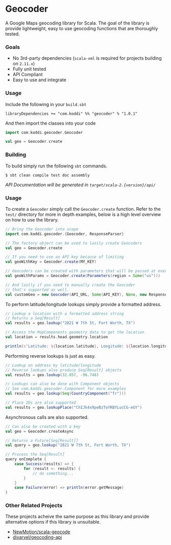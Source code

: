 Geocoder
========

A Google Maps geocoding library for Scala. The goal of the library is provide lightweight, 
easy to use geocoding functions that are thoroughly tested.

### Goals

- No 3rd-party dependencies (`scala-xml` is required for projects building on `2.11.x`)
- Fully unit tested
- API Compliant
- Easy to use and integrate

### Usage

Include the following in your `build.sbt`

```
libraryDependencies += "com.koddi" %% "geocoder" % "1.0.1"
```

And then import the classes into your code

```scala
import com.koddi.geocoder.Geocoder

val geo = Geocoder.create
```

### Building

To build simply run the following `sbt` commands.

```
$ sbt clean compile test doc assembly
```

*API Documentation will be generated in `target/scala-2.{version}/api/`*

### Usage

To create a `Geocoder` simply call the `Geocoder.create` function. Refer to the `test/` directory
for more in depth examples, below is a high level overview on how to use the library.

```scala
// Bring the Geocoder into scope
import com.koddi.geocoder.{Geocoder, ResponseParser}

// The factory object can be used to lazily create Geocoders
val geo = Geocoder.create

// If you need to use an API key because of limiting
val geoWithKey = Geocoder.create(MY_KEY)

// Geocoders can be created with parameters that will be passed at every lookup
val geoWithParams = Geocoder.create(Parameters(region = Some("us")))

// And lastly if you need to manually create the Geocoder
// that's supported as well.
val customGeo = new Geocoder(API_URL, Some(API_KEY), None, new ResponseParser)
```

To perform latitude/longitude lookups simply provide a formatted address.

```scala
// Lookup a location with a formatted address string
// Returns a Seq[Result]
val results = geo.lookup("2821 W 7th St, Fort Worth, TX")

// Access the MapComponents geometry data to get the location
val location = results.head.geometry.location

println(s"Latitude: ${location.latitude}, Longitude: ${location.longitude}")
```

Performing reverse lookups is just as easy.

```scala
// Lookup an address by latitude/longitude
// Reverse lookups also produce Seq[Result] objects
val results = geo.lookup(32.857, -96.748)

// Lookups can also be done with Component objects
// See com.koddi.geocoder.Component for more examples
val results = geo.lookup(Seq(CountryComponent("fr")))

// Place IDs are also supported
val results = geo.lookupPlace("ChIJk4x9peBzToYRBYLucCG-eGY")
```

Asynchronous calls are also supported.

```scala
// Can also be created with a key
val geo = Geocoder.createAsync

// Returns a Future[Seq[Result]]
val query = geo.lookup("2821 W 7th St, Fort Worth, TX")

// Process the Seq[Result]
query onComplete {
    case Success(results) => {
        for (result <- results) {
            // do something...
        }
    }
    case Failure(error) => println(error.getMessage)
}
```

### Other Related Projects

These projects acheive the same purpose as this library and provide alternative options if this library is unsuitable.

- [NewMotion/scala-geocode](https://github.com/NewMotion/scala-geocode)
- [divarvel/geocoding-api](https://github.com/divarvel/geocoding-api)

